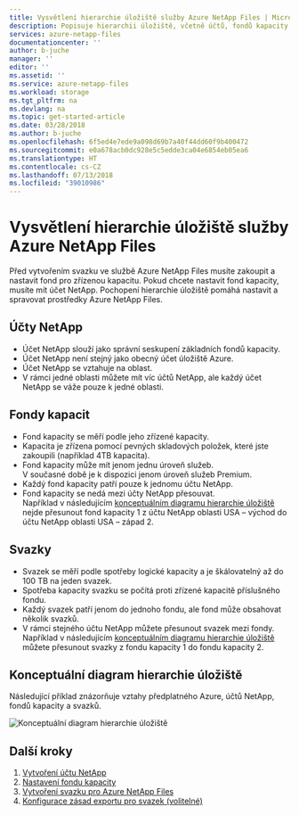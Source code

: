 ```yaml
---
title: Vysvětlení hierarchie úložiště služby Azure NetApp Files | Microsoft Docs
description: Popisuje hierarchii úložiště, včetně účtů, fondů kapacity a svazků služby Azure NetApp Files.
services: azure-netapp-files
documentationcenter: ''
author: b-juche
manager: ''
editor: ''
ms.assetid: ''
ms.service: azure-netapp-files
ms.workload: storage
ms.tgt_pltfrm: na
ms.devlang: na
ms.topic: get-started-article
ms.date: 03/28/2018
ms.author: b-juche
ms.openlocfilehash: 6f5ed4e7ede9a098d69b7a40f44dd60f9b400472
ms.sourcegitcommit: e0a678acb0dc928e5c5edde3ca04e6854eb05ea6
ms.translationtype: HT
ms.contentlocale: cs-CZ
ms.lasthandoff: 07/13/2018
ms.locfileid: "39010986"
---
```

# <a name="understand-the-storage-hierarchy-of-azure-netapp-files"></a>Vysvětlení hierarchie úložiště služby Azure NetApp Files

Před vytvořením svazku ve službě Azure NetApp Files musíte zakoupit a nastavit fond pro zřízenou kapacitu.  Pokud chcete nastavit fond kapacity, musíte mít účet NetApp. Pochopení hierarchie úložiště pomáhá nastavit a spravovat prostředky Azure NetApp Files.

## <a name="azure_netapp_files_account"></a>Účty NetApp

- Účet NetApp slouží jako správní seskupení základních fondů kapacity.  
- Účet NetApp není stejný jako obecný účet úložiště Azure. 
- Účet NetApp se vztahuje na oblast.   
- V rámci jedné oblasti můžete mít víc účtů NetApp, ale každý účet NetApp se váže pouze k jedné oblasti.

## <a name="capacity_pools"></a>Fondy kapacit

- Fond kapacity se měří podle jeho zřízené kapacity.  
- Kapacita je zřízena pomocí pevných skladových položek, které jste zakoupili (například 4TB kapacita).
- Fond kapacity může mít jenom jednu úroveň služeb.  
  V současné době je k dispozici jenom úroveň služeb Premium.
- Každý fond kapacity patří pouze k jednomu účtu NetApp.  
- Fond kapacity se nedá mezi účty NetApp přesouvat.   
  Například v následujícím [konceptuálním diagramu hierarchie úložiště](#conceptual_diagram_of_storage_hierarchy) nejde přesunout fond kapacity 1 z účtu NetApp oblasti USA – východ do účtu NetApp oblasti USA – západ 2.  

## <a name="volumes"></a>Svazky

- Svazek se měří podle spotřeby logické kapacity a je škálovatelný až do 100 TB na jeden svazek.
- Spotřeba kapacity svazku se počítá proti zřízené kapacitě příslušného fondu.
- Každý svazek patří jenom do jednoho fondu, ale fond může obsahovat několik svazků. 
- V rámci stejného účtu NetApp můžete přesunout svazek mezi fondy.    
  Například v následujícím [konceptuálním diagramu hierarchie úložiště](#conceptual_diagram_of_storage_hierarchy) můžete přesunout svazky z fondu kapacity 1 do fondu kapacity 2.

## <a name="conceptual_diagram_of_storage_hierarchy"></a>Konceptuální diagram hierarchie úložiště 
Následující příklad znázorňuje vztahy předplatného Azure, účtů NetApp, fondů kapacity a svazků.   

![Konceptuální diagram hierarchie úložiště](../media/azure-netapp-files/azure-netapp-files-storage-hierarchy.png)

## <a name="next-steps"></a>Další kroky

1. [Vytvoření účtu NetApp](azure-netapp-files-create-netapp-account.md)
2. [Nastavení fondu kapacity](azure-netapp-files-set-up-capacity-pool.md)
3. [Vytvoření svazku pro Azure NetApp Files](azure-netapp-files-create-volumes.md)
4. [Konfigurace zásad exportu pro svazek (volitelné)](azure-netapp-files-configure-export-policy.md)